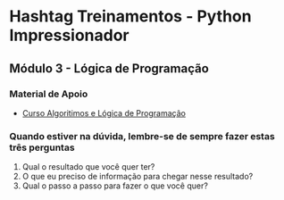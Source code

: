 # Hashtag Treinamentos - Python Impressionador

## Módulo 3 - Lógica de Programação

### Material de Apoio

- [Curso Algoritimos e Lógica de Programação](./docs/Curso%20Algoritmos%20e%20Logica%20de%20Programação.pdf)

### Quando estiver na dúvida, lembre-se de sempre fazer estas três perguntas

1. Qual o resultado que você quer ter?
2. O que eu preciso de informação para chegar nesse resultado?
3. Qual o passo a passo para fazer o que você quer?
